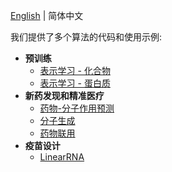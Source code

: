 [English](README.md) | 简体中文

我们提供了多个算法的代码和使用示例:
* **预训练**
  - [表示学习 - 化合物](./pretrained_compound)
  - [表示学习 - 蛋白质](./pretrained_protein)
* **新药发现和精准医疗**
  - [药物-分子作用预测](./drug_target_interaction)
  - [分子生成](./molecular_generation)
  - [药物联用](./drug_drug_synergy)
* **疫苗设计**
  - [LinearRNA](../c/pahelix/toolkit/linear_rna)
